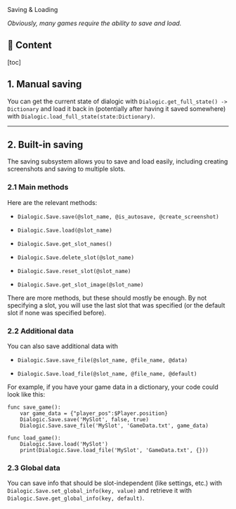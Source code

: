 <div class="header-banner dawn">
     <div class="header-label dawn">Saving & Loading</div>
</div>

*Obviously, many games require the ability to save and load.*

## 📜 Content
[toc]

## 1. Manual saving

You can get the current state of dialogic with `Dialogic.get_full_state() -> Dictionary` and load it back in (potentially after having it saved somewhere) with `Dialogic.load_full_state(state:Dictionary)`.

---

## 2. Built-in saving

The saving subsystem allows you to save and load easily, including creating screenshots and saving to multiple slots.

### 2.1 Main methods

Here are the relevant methods:

- `Dialogic.Save.save(@slot_name, @is_autosave, @create_screenshot)`

- `Dialogic.Save.load(@slot_name)`

- `Dialogic.Save.get_slot_names()`

- `Dialogic.Save.delete_slot(@slot_name)`

- `Dialogic.Save.reset_slot(@slot_name)`

- `Dialogic.Save.get_slot_image(@slot_name)`

There are more methods, but these should mostly be enough. By not specifying a slot, you will use the last slot that was specified (or the default slot if none was specified before).

### 2.2 Additional data

You can also save additional data with

- `Dialogic.Save.save_file(@slot_name, @file_name, @data)`

- `Dialogic.Save.load_file(@slot_name, @file_name, @default)`

For example, if you have your game data in a dictionary, your code could look like this:

```gdscript
func save_game():
    var game_data = {"player_pos":$Player.position}
    Dialogic.Save.save('MySlot', false, true)
    Dialogic.Save.save_file('MySlot', 'GameData.txt', game_data)

func load_game():
    Dialogic.Save.load('MySlot')
    print(Dialogic.Save.load_file('MySlot', 'GameData.txt', {}))
```

### 2.3 Global data

You can save info that should be slot-independent (like settings, etc.) with `Dialogic.Save.set_global_info(key, value)` and retrieve it with `Dialogic.Save.get_global_info(key, default)`.
